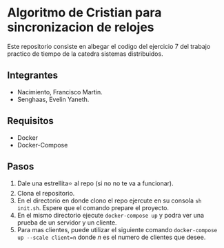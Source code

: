 # Algoritmo de Cristian para sincronizacion de relojes
Este repositorio consiste en albegar el codigo del ejercicio 7 del trabajo practico de tiempo de la catedra sistemas distribuidos.

## Integrantes
- Nacimiento, Francisco Martin.
- Senghaas, Evelin Yaneth.

## Requisitos
- Docker
- Docker-Compose

## Pasos
1. Dale una estrellita⭐ al repo (si no no te va a funcionar).
2. Clona el repositorio.
3. En el directorio en donde clono el repo ejercute en su consola `sh init.sh`. Espere que el comando prepare el proyecto.
4. En el mismo directorio ejecute `docker-compose up` y podra ver una prueba de un servidor y un cliente.
5. Para mas clientes, puede utilizar el siguiente comando `docker-compose up --scale client=n` donde *n* es el numero de clientes que desee.